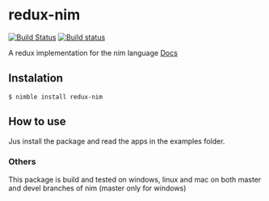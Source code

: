 # redux-nim

[![Build Status](https://travis-ci.org/M4RC3L05/redux-nim.svg?branch=master)](https://travis-ci.org/M4RC3L05/redux-nim) [![Build status](https://ci.appveyor.com/api/projects/status/5qudia7wfxxj4p5s/branch/master?svg=true)](https://ci.appveyor.com/project/M4RC3L05/redux-nim/branch/master)

A redux implementation for the nim language
[Docs](https://m4rc3l05.github.io/redux-nim/)

## Instalation

```
$ nimble install redux-nim
```

## How to use

Jus install the package and read the apps in the examples folder.

### Others

This package is build and tested on windows, linux and mac on both master and devel branches of nim (master only for windows)
